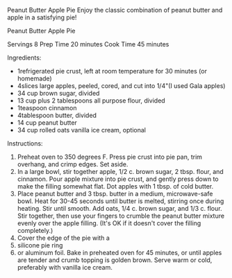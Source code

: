  Peanut Butter Apple Pie
Enjoy the classic combination of peanut butter and apple in a satisfying pie!
	
Peanut Butter Apple Pie

Servings	8 
Prep Time      20 minutes
Cook Time      45 minutes


Ingredients:

- 1refrigerated pie crust, left at room temperature for 30 minutes (or homemade)
- 4slices large apples, peeled, cored, and cut into 1/4"(I used Gala apples)
- 34 cup brown sugar, divided
- 13 cup plus 2 tablespoons all purpose flour, divided
- 1teaspoon cinnamon
- 4tablespoon butter, divided
- 14 cup peanut butter
- 34 cup rolled oats
    vanilla ice cream, optional

Instructions:

1.  Preheat oven to 350 degrees F. Press pie crust into pie pan, trim overhang, and crimp edges. Set aside.
2.  In a large bowl, stir together apple, 1/2 c. brown sugar, 2 tbsp. flour, and cinnamon. Pour apple mixture into pie crust, and gently press down to make the filling somewhat flat. Dot apples with 1 tbsp. of cold butter.
3.  Place peanut butter and 3 tbsp. butter in a medium, microwave-safe bowl. Heat for 30-45 seconds until butter is melted, stirring once during heating. Stir until smooth. Add oats, 1/4 c. brown sugar, and 1/3 c. flour. Stir together, then use your fingers to crumble the peanut butter mixture evenly over the apple filling. (It's OK if it doesn't cover the filling completely.)
4.  Cover the edge of the pie with a
5.  silicone pie ring
6.   or aluminum foil. Bake in preheated oven for 45 minutes, or until apples are tender and crumb topping is golden brown. Serve warm or cold, preferably with vanilla ice cream.
